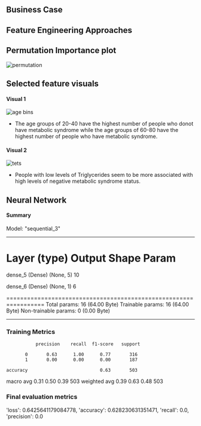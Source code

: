 ## Business Case

## Feature Engineering Approaches

## Permutation Importance plot
![permutation](https://github.com/zal-developer/Intermediate-ML/assets/119515838/b63d75e8-e67c-4f67-97f0-8539944b9f91)

## Selected feature visuals

#### Visual 1
![age bins](https://github.com/zal-developer/Intermediate-ML/assets/119515838/fa3d376a-3546-4942-a737-a4342ffa317b)
-  The age groups of 20-40 have the highest number of people who donot have metabolic syndrome while the age groups of 60-80 have the highest number of people who have metabolic syndrome.
  
#### Visual 2
![tets](https://github.com/zal-developer/Intermediate-ML/assets/119515838/84119669-0a8a-4d3b-8266-c596810f28db)
-  People with low levels of Triglycerides seem to be more associated with high levels of negative metabolic syndrome status.
## Neural Network

#### Summary

Model: "sequential_3"

_________________________________________________________________
 Layer (type)                Output Shape              Param   
=================================================================
 dense_5 (Dense)             (None, 5)                  10        
                                                                 
 dense_6 (Dense)             (None, 1)                   6         
                                                                 
=================================================================
Total params: 16 (64.00 Byte)
Trainable params: 16 (64.00 Byte)
Non-trainable params: 0 (0.00 Byte)
_________________________________________________________________

### Training Metrics

               precision    recall  f1-score   support

           0       0.63      1.00      0.77       316
           1       0.00      0.00      0.00       187

    accuracy                           0.63       503
   macro avg       0.31      0.50      0.39       503
weighted avg       0.39      0.63      0.48       503

### Final evaluation metrics

'loss': 0.6425641179084778,
 'accuracy': 0.628230631351471,
 'recall': 0.0,
 'precision': 0.0
